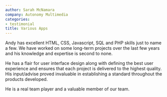 ```yaml
---
author: Sarah McNamara
company: Autonomy Multimedia
categories:
- testimonial
title: Various Apps
---
```

Andy has excellent HTML, CSS, Javascript, SQL and PHP skills just to name a few. We have worked on some long-term projects over the last few years and his knowledge and expertise is second to none.

He has a flair for user interface design along with defining the best user experience and ensures that each project is delivered to the highest quality. His input/advise proved invaluable in establishing a standard throughout the products developed.

He is a real team player and a valuable member of our team.